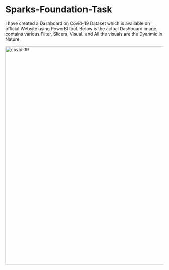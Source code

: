 # Sparks-Foundation-Task

I have created a Dashboard on Covid-19 Dataset which is available on official Website using PowerBI tool.
Below is the actual Dashboard image contains various Filter, Slicers, Visual. and All the visuals are the Dyanmic in Nature.

<img width="693" alt="covid-19" src="https://user-images.githubusercontent.com/53466162/125163211-c40f6d00-e1a9-11eb-9f67-9bf78c25c666.png">


